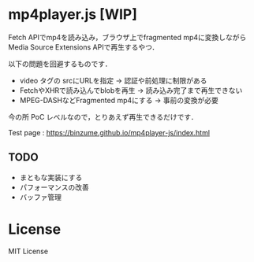 # mp4player.js [WIP]

Fetch APIでmp4を読み込み，ブラウザ上でfragmented mp4に変換しながら Media Source Extensions APIで再生するやつ．

以下の問題を回避するものです．

- video タグの srcにURLを指定 → 認証や前処理に制限がある
- FetchやXHRで読み込んでblobを再生 → 読み込み完了まで再生できない
- MPEG-DASHなどFragmented mp4にする → 事前の変換が必要

今の所 PoC レベルなので，とりあえず再生できるだけです．

Test page : https://binzume.github.io/mp4player-js/index.html

## TODO

- まともな実装にする
- パフォーマンスの改善
- バッファ管理

# License

MIT License
